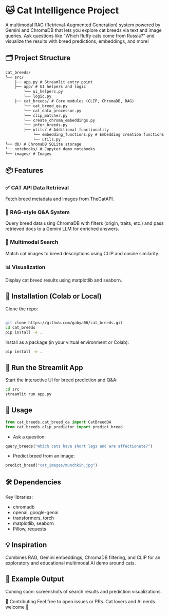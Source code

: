 # 🐱 Cat Intelligence Project
A multimodal RAG (Retrieval-Augmented Generation) system powered by Gemini and ChromaDB that lets you explore cat breeds via text and image queries. Ask questions like "Which fluffy cats come from Russia?" and visualize the results with breed predictions, embeddings, and more!

## 🗂 Project Structure
``` md
cat_breeds/ 
└── src/ 
    ├── app.py # Streamlit entry point 
    ├── app/ # UI helpers and logic 
        └── ui_helpers.py 
        └── logic.py 
    ├── cat_breeds/ # Core modules (CLIP, ChromaDB, RAG) 
        └── cat_breed_qa.py 
        └── cat_data_processor.py 
        └── clip_matcher.py 
        └── create_chroma_embeddings.py
        └── infer_breeds.py
        ├── utils/ # Additional functionality
            └── embedding_functions.py # Embedding creation functions
            └── utils.py 
└── db/ # ChromaDB SQLite storage
└── notebooks/ # Jupyter demo notebooks
└── images/ # Images
```

## 📦 Features
### ✅ CAT API Data Retrieval
Fetch breed metadata and images from TheCatAPI.

### 🧠 RAG-style Q&A System
Query breed data using ChromaDB with filters (origin, traits, etc.) and pass retrieved docs to a Gemini LLM for enriched answers.

### 🐾 Multimodal Search
Match cat images to breed descriptions using CLIP and cosine similarity.

### 📊 Visualization
Display cat breed results using matplotlib and seaborn.

## 🚀 Installation (Colab or Local)
Clone the repo:

``` bash

git clone https://github.com/gabya06/cat_breeds.git
cd cat_breeds
pip install -e .
``` 

Install as a package (in your virtual environment or Colab):

``` bash
pip install -e .
``` 

## 🐾 Run the Streamlit App

Start the interactive UI for breed prediction and Q&A:

```bash
cd src
streamlit run app.py
```

## 🧪 Usage
``` py
from cat_breeds.cat_breed_qa import CatBreedQA
from cat_breeds.clip_predictor import predict_breed
```

* Ask a question:
``` py
query_breeds("Which cats have short legs and are affectionate?")
```

* Predict breed from an image:
``` py
predict_breed("cat_images/munchkin.jpg")
```

## 🛠 Dependencies
Key libraries:

* chromadb
* openai, google-genai
* transformers, torch
* matplotlib, seaborn
* Pillow, requests

## 💡 Inspiration
Combines RAG, Gemini embeddings, ChromaDB filtering, and CLIP for an exploratory and educational multimodal AI demo around cats.


## 📸 Example Output
Coming soon: screenshots of search results and prediction visualizations.


🤝 Contributing
Feel free to open issues or PRs. Cat lovers and AI nerds welcome 🐾

